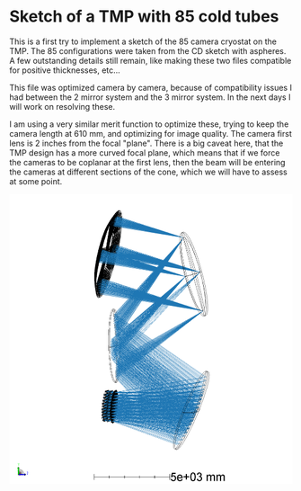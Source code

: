 # Sketch of a TMP with 85 cold tubes

This is  a first try to implement a sketch of the 85 camera cryostat on the TMP. The 85 configurations were taken from the CD sketch with aspheres. A few outstanding details still remain, like making these two files compatible for positive thicknesses, etc...

This file was optimized camera by camera, because of compatibility issues I had between the 2 mirror system and the 3 mirror system. In the next days I will work on resolving these.

I am using a very similar merit function to optimize these, trying to keep the camera length at 610 mm, and optimizing for image quality. The camera first lens is 2 inches from the focal "plane". There is a big caveat here, that the TMP design has a more curved focal plane, which means that if we force the cameras to be coplanar at the first lens, then the beam will be entering the cameras at different sections of the cone, which we will have to assess at some point.

![85camTMP](3DLayout/full_layout.png)
